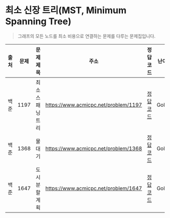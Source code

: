 # 최소 신장 트리(MST, Minimum Spanning Tree)

> 그래프의 모든 노드를 최소 비용으로 연결하는 문제를 다루는 문제집입니다.

| 출처 | 문제 | 문제 제목        | 주소                                 | 정답 코드                   | 난이도 | 정답 여부 |
| ---- | ---- | ---------------- | ------------------------------------ | --------------------------- | ------ | --------- |
| 백준 | 1197 | 최소 스패닝 트리 | https://www.acmicpc.net/problem/1197 | [정답 코드](./0x15/1197.js) | Gold.4 | ✅        |
| 백준 | 1368 | 물대기           | https://www.acmicpc.net/problem/1368 | [정답 코드](./0x15/1368.js) | Gold.2 | ✅        |
| 백준 | 1647 | 도시 분할 계획   | https://www.acmicpc.net/problem/1647 | [정답 코드](./0x15/1647.js) | Gold.4 | ✅        |
